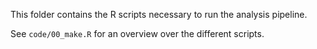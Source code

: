 This folder contains the R scripts necessary to run the analysis pipeline.

See `code/00_make.R` for an overview over the different scripts.
